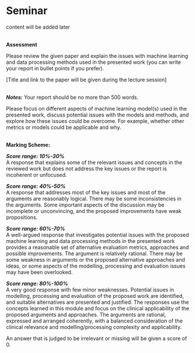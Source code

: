 <H1>Seminar</H1>

content will be added later<br/></br>



**Assessment**

Please review the given paper and explain the issues with machine learning and data processing methods used in the presented work (you can write your report in bullet points if you prefer). </br>

[Title and link to the paper will be given during the lecture session]<br/> <br/> 

***Notes:*** 
Your report should be no more than 500 words. <br/>

Please focus on different aspects of machine learning model(s) used in the presented work, discuss potential issues with the models and methods, and explore how these issues could be overcome. For example, whether other metrics or models could be applicable and why. <br/><br/> 


**Marking Scheme:**

***Score range: 10%-30%***<br/>
A response that explains some of the relevant issues and concepts in the reviewed work but does not address the key issues or the report is incoherent or unfocused. <br/>

***Score range: 40%-50%***<br/>
A response that addresses most of the key issues and most of the arguments are reasonably logical. There may be some inconsistencies in the arguments. Some important aspects of the discussion may be incomplete or unconvincing, and the proposed improvements have weak propositions.<br/> 

***Score range: 60%-70%***<br/>
A well-argued response that investigates potential issues with the proposed machine learning and data processing methods in the presented work provides a reasonable set of alternative evaluation metrics, approaches and possible improvements. The argument is relatively rational. There may be some weakness in arguments or the proposed alternative approaches and ideas, or some aspects of the modelling, processing and evaluation issues may have been overlooked. <br/>

***Score range: 80%-100%*** <br/>
A very good response with few minor weaknesses. Potential issues in modelling, processing and evaluation of the proposed work are identified, and suitable alternatives are presented and justified. The responses use the concepts learned in this module and focus on the clinical applicability of the proposed arguments and approaches. The arguments are rational, expressed and arranged coherently, with a balanced consideration of the clinical relevance and modelling/processing complexity and applicability. <br/>


An answer that is judged to be irrelevant or missing will be given a score of 0. <br/>

